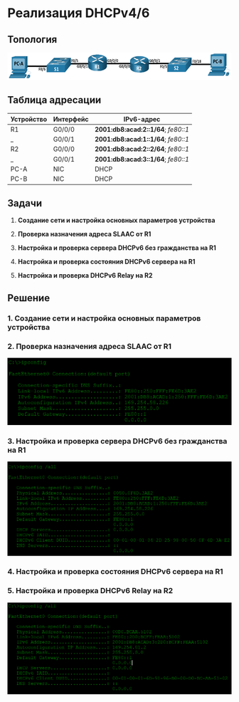 # Реализация DHCPv4/6
## Топология

![alt text](image.png)

## Таблица адресации

Устройство | Интерфейс | IPv6-адрес
--- | --- | --- 
R1 | G0/0/0 | **2001:db8:acad:2::1/64**; *fe80::1*
_ | G0/0/1 | **2001:db8:acad:1::1/64**; *fe80::1*
R2 | G0/0/0 | **2001:db8:acad:2::2/64**; *fe80::1*
_ | G0/0/1 | **2001:db8:acad:3::1/64**; *fe80::1*
PC-A | NIC | DHCP
PC-B | NIC | DHCP

## Задачи
1. **Создание сети и настройка основных параметров устройства**

2. **Проверка назначения адреса SLAAC от R1**

3. **Настройка и проверка сервера DHCPv6 без гражданства на R1**

4. **Настройка и проверка состояния DHCPv6 сервера на R1**

5. **Настройка и проверка DHCPv6 Relay на R2**

## Решение
### 1. **Создание сети и настройка основных параметров устройства**

### 2. **Проверка назначения адреса SLAAC от R1**

![alt text](image-2.png)

### 3. **Настройка и проверка сервера DHCPv6 без гражданства на R1**

![alt text](image-1.png)

### 4. **Настройка и проверка состояния DHCPv6 сервера на R1**

### 5. **Настройка и проверка DHCPv6 Relay на R2**

![alt text](image-3.png)